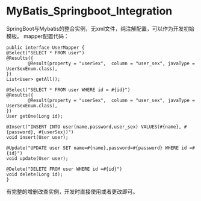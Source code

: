 # MyBatis_Springboot_Integration
SpringBoot与Mybatis的整合实例，无xml文件，纯注解配置，可以作为开发初始模板。
mapper配置代码：

    public interface UserMapper {
    @Select("SELECT * FROM user")
    @Results({
            @Result(property = "userSex",  column = "user_sex", javaType = UserSexEnum.class),
    })
    List<User> getAll();

    @Select("SELECT * FROM user WHERE id = #{id}")
    @Results({
            @Result(property = "userSex",  column = "user_sex", javaType = UserSexEnum.class),
    })
    User getOne(Long id);

    @Insert("INSERT INTO user(name,password,user_sex) VALUES(#{name}, #{password}, #{userSex})")
    void insert(User user);

    @Update("UPDATE user SET name=#{name},password=#{password} WHERE id =#{id}")
    void update(User user);

    @Delete("DELETE FROM user WHERE id =#{id}")
    void delete(Long id);
    }
有完整的增删改查实例，开发时直接使用或者更改即可。

